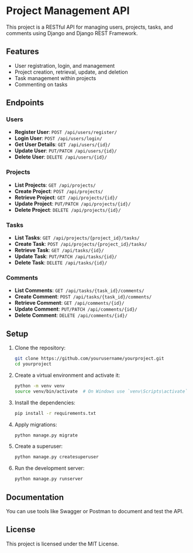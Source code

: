 # Project Management API

This project is a RESTful API for managing users, projects, tasks, and comments using Django and Django REST Framework.

## Features

- User registration, login, and management
- Project creation, retrieval, update, and deletion
- Task management within projects
- Commenting on tasks

## Endpoints

### Users

- **Register User**: `POST /api/users/register/`
- **Login User**: `POST /api/users/login/`
- **Get User Details**: `GET /api/users/{id}/`
- **Update User**: `PUT/PATCH /api/users/{id}/`
- **Delete User**: `DELETE /api/users/{id}/`

### Projects

- **List Projects**: `GET /api/projects/`
- **Create Project**: `POST /api/projects/`
- **Retrieve Project**: `GET /api/projects/{id}/`
- **Update Project**: `PUT/PATCH /api/projects/{id}/`
- **Delete Project**: `DELETE /api/projects/{id}/`

### Tasks

- **List Tasks**: `GET /api/projects/{project_id}/tasks/`
- **Create Task**: `POST /api/projects/{project_id}/tasks/`
- **Retrieve Task**: `GET /api/tasks/{id}/`
- **Update Task**: `PUT/PATCH /api/tasks/{id}/`
- **Delete Task**: `DELETE /api/tasks/{id}/`

### Comments

- **List Comments**: `GET /api/tasks/{task_id}/comments/`
- **Create Comment**: `POST /api/tasks/{task_id}/comments/`
- **Retrieve Comment**: `GET /api/comments/{id}/`
- **Update Comment**: `PUT/PATCH /api/comments/{id}/`
- **Delete Comment**: `DELETE /api/comments/{id}/`

## Setup

1. Clone the repository:
    ```sh
    git clone https://github.com/yourusername/yourproject.git
    cd yourproject
    ```

2. Create a virtual environment and activate it:
    ```sh
    python -m venv venv
    source venv/bin/activate  # On Windows use `venv\Scripts\activate`
    ```

3. Install the dependencies:
    ```sh
    pip install -r requirements.txt
    ```

4. Apply migrations:
    ```sh
    python manage.py migrate
    ```

5. Create a superuser:
    ```sh
    python manage.py createsuperuser
    ```

6. Run the development server:
    ```sh
    python manage.py runserver
    ```

## Documentation

You can use tools like Swagger or Postman to document and test the API. 

## License

This project is licensed under the MIT License.
